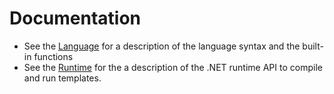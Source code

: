 # Documentation

* See the [Language](language.md) for a description of the language syntax and the built-in functions
* See the [Runtime](runtime.md) for the a description of the .NET runtime API to compile and run templates.